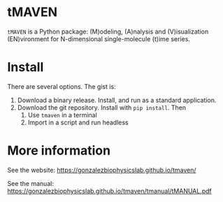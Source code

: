 # tMAVEN
`tMAVEN` is a Python package: (M)odeling, (A)nalysis and (V)isualization (EN)vironment for N-dimensional single-molecule (t)ime series.


# Install
There are several options. The gist is:
1. Download a binary release. Install, and run as a standard application.
2. Download the git repository. Install with `pip install`. Then
    1. Use `tmaven` in a terminal
    2. Import in a script and run headless

# More information
See the website: https://gonzalezbiophysicslab.github.io/tmaven/

See the manual: https://gonzalezbiophysicslab.github.io/tmaven/tmanual/tMANUAL.pdf
 
